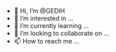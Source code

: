 - 👋 Hi, I’m @GEDIH
- 👀 I’m interested in ...
- 🌱 I’m currently learning ...
- 💞️ I’m looking to collaborate on ...
- 📫 How to reach me ...

<!---
GEDIH/GEDIH is a ✨ special ✨ repository because its `README.md` (this file) appears on your GitHub profile.
You can click the Preview link to take a look at your changes.
--->
